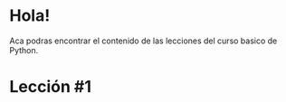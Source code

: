 # Hola!

Aca podras encontrar el contenido de las lecciones del curso basico de Python.

# Lección #1
<iframe src="https://tech.io/snippet-widget/gZDhnCH" width="100%" frameborder="0" scrolling="no" allowtransparency="true" style="visibility:hidden">
</iframe>
<script>if(void 0===window.techioScriptInjected){window.techioScriptInjected=!0;var script=document.createElement("script");script.src="https://files.codingame.com/codingame/iframe-v-1-4.js",(document.head||document.body).appendChild(script)}</script>